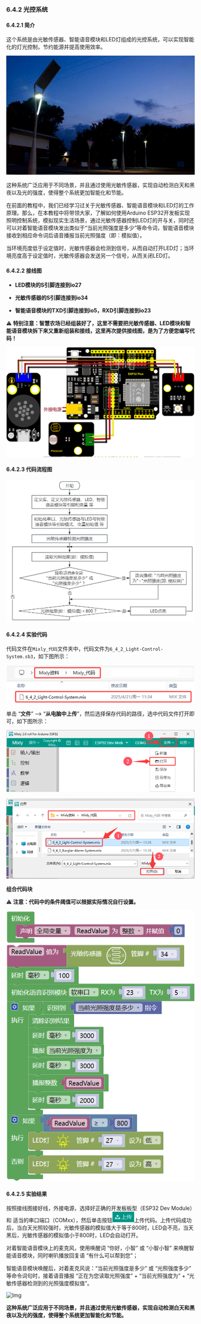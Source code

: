 ### 6.4.2 光控系统

#### 6.4.2.1 简介

这个系统是由光敏传感器、智能语音模块和LED灯组成的光控系统，可以实现智能化的灯光控制，节约能源并提高使用效率。

![Img](../media/cout2.png)

这种系统广泛应用于不同场景，并且通过使用光敏传感器，实现自动检测白天和黑夜以及光的强度，使得整个系统更加智能化和节能。

在前面的教程中，我们已经学习过关于光敏传感器、智能语音模块和LED灯的工作原理。那么，在本教程中将带领大家，了解如何使用Arduino ESP32开发板实现照明控制系统，模拟现实生活场景，通过光敏传感器控制LED灯的开与关，同时还可以对着智能语音模块发出类似于“当前光照强度是多少”等命令词，智能语音模块接收到相应命令词后语音播报当前光照强度（即：模拟值）。

当环境亮度低于设定值时，光敏传感器会检测到信号，从而自动打开LED灯；当环境亮度高于设定值时，光敏传感器会发送另一个信号，从而关闭LED灯。

#### 6.4.2.2 接线图

- **LED模块的S引脚连接到io27**

- **光敏传感器的S引脚连接到io34**

- **智能语音模块的TXD引脚连接到io5，RXD引脚连接到io23**

⚠️ **特别注意：智慧农场已经组装好了，这里不需要把光敏传感器、LED模块和智能语音模块拆下来又重新组装和接线，这里再次提供接线图，是为了方便您编写代码！**

![Img](../media/couj22.png)

#### 6.4.2.3 代码流程图

![Img](../media/flo2.png)

#### 6.4.2.4 实验代码

代码文件在`Mixly_代码`文件夹中，代码文件为`6_4_2_Light-Control-System.sb3`，如下图所示：

![Img](../media/acouj-025.png)

单击 “**文件**” --> “**从电脑中上传**”，然后选择保存代码的路径，选中代码文件打开即可，如下图所示：

![Img](../media/acouj-00.png)

![Img](../media/acouj-025-1.png)

**组合代码块**

⚠️ **注意：代码中的条件阈值可以根据实际情况自行设置。**

![Img](../media/Mixly-code24.png)

#### 6.4.2.5 实验结果

按照接线图接好线，外接电源，选择好正确的开发板板型（ESP32 Dev Module）和 适当的串口端口（COMxx），然后单击按钮![Img](../media/upload2.png)上传代码。上传代码成功后，当白天光照较强时，光敏传感器的模拟值大于等于800时，LED会不亮，当天黑后，光敏传感器的模拟值小于800时，LED会自动打开。

对着智能语音模块上的麦克风，使用唤醒词 “你好，小智” 或 “小智小智” 来唤醒智能语音模块，同时喇叭播放回复语 “有什么可以帮到您”；

智能语音模块唤醒后，对着麦克风说：“当前光照强度是多少” 或 “光照强度多少” 等命令词句时，接着语音播报 “正在为您读取光照强度” + “当前光照强度为” + “光敏传感器检测到的光照强度模拟值”。

![Img](../media/Light-Control-System.gif)

**这种系统广泛应用于不同场景，并且通过使用光敏传感器，实现自动检测白天和黑夜以及光的强度，使得整个系统更加智能化和节能。**